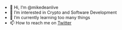- 👋 Hi, I’m @mikedeanlive
- 👀 I’m interested in Crypto and Software Development
- 🌱 I’m currently learning too many things 
- 📫 How to reach me on [Twitter](https://twitter.com/MikeDeanLive) 

<!---
mikedeanlive/mikedeanlive is a ✨ special ✨ repository because its `README.md` (this file) appears on your GitHub profile.
You can click the Preview link to take a look at your changes.
--->
